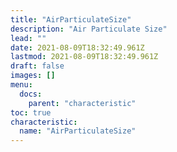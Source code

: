 ```yaml
---
title: "AirParticulateSize"
description: "Air Particulate Size"
lead: ""
date: 2021-08-09T18:32:49.961Z
lastmod: 2021-08-09T18:32:49.961Z
draft: false
images: []
menu:
  docs:
    parent: "characteristic"
toc: true
characteristic:
  name: "AirParticulateSize"
---
```

